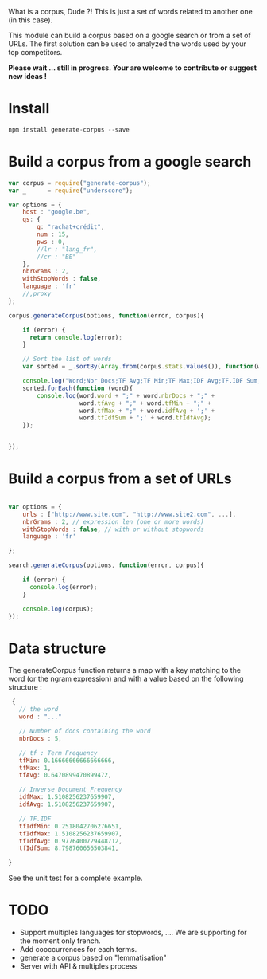 What is a corpus, Dude ?! This is just a set of words related to another one (in this case).

This module can build a corpus based on a google search or from a set of URLs. The first solution can be used to analyzed the words used by your top competitors.

**Please wait ... still in progress. Your are welcome to contribute or suggest new ideas !**

# Install

```javascript
npm install generate-corpus --save
```


# Build a corpus from a google search

```javascript
var corpus = require("generate-corpus");
var _      = require("underscore");

var options = {
    host : "google.be",
    qs: {
        q: "rachat+crédit",
        num : 15,
        pws : 0,
        //lr : "lang_fr",
        //cr : "BE"
    },
    nbrGrams : 2,
    withStopWords : false,
    language : 'fr'
    //,proxy
};

corpus.generateCorpus(options, function(error, corpus){

    if (error) {
      return console.log(error);
    }

    // Sort the list of words
    var sorted = _.sortBy(Array.from(corpus.stats.values()), function(word) { return -word.tfIdfSum;});

    console.log("Word;Nbr Docs;TF Avg;TF Min;TF Max;IDF Avg;TF.IDF Sum;TF.IDF Avg");
    sorted.forEach(function (word){
        console.log(word.word + ";" + word.nbrDocs + ";" +
                    word.tfAvg + ";" + word.tfMin + ";" +
                    word.tfMax + ";" + word.idfAvg + ';' +
                    word.tfIdfSum + ';' + word.tfIdfAvg);
    });


});
```

# Build a corpus from a set of URLs

```javascript

var options = {
    urls : ["http://www.site.com", "http://www.site2.com", ...],
    nbrGrams : 2, // expression len (one or more words)
    withStopWords : false, // with or without stopwords
    language : 'fr'

};

search.generateCorpus(options, function(error, corpus){

    if (error) {
      console.log(error);
    }

    console.log(corpus);
});
```

# Data structure

The generateCorpus function returns a map with a key matching to the word (or the ngram expression) and with a value based on the following structure :

 ```javascript
  {  
    // the word
    word : "..."

    // Number of docs containing the word
    nbrDocs : 5,

    // tf : Term Frequency
    tfMin: 0.16666666666666666,
    tfMax: 1,
    tfAvg: 0.6470899470899472,

    // Inverse Document Frequency
    idfMax: 1.5108256237659907,
    idfAvg: 1.5108256237659907,

    // TF.IDF
    tfIdfMin: 0.2518042706276651,
    tfIdfMax: 1.5108256237659907,
    tfIdfAvg: 0.9776400729448712,
    tfIdfSum: 8.798760656503841,

}
```
See the unit test for a complete example.

# TODO
- Support multiples languages for stopwords, .... We are supporting for the moment only french.
- Add cooccurrences for each terms.
- generate a corpus based on "lemmatisation"
- Server with API & multiples process
